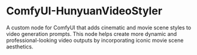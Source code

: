 # ComfyUI-HunyuanVideoStyler
A custom node for ComfyUI that adds cinematic and movie scene styles to video generation prompts. This node helps create more dynamic and professional-looking video outputs by incorporating iconic movie scene aesthetics.

